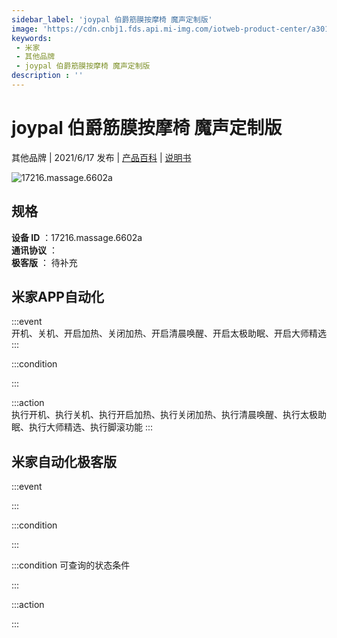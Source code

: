 ```yaml
---
sidebar_label: 'joypal 伯爵筋膜按摩椅 魔声定制版'
image: 'https://cdn.cnbj1.fds.api.mi-img.com/iotweb-product-center/a3015dded4ea0a2a80753a7db6b9bd93_拟物图.png?GalaxyAccessKeyId=AKVGLQWBOVIRQ3XLEW&Expires=9223372036854775807&Signature=Rz0SUA5ghMRomficPOX8WlJ3nvY='
keywords: 
 - 米家
 - 其他品牌
 - joypal 伯爵筋膜按摩椅 魔声定制版
description : ''
---
```

# joypal 伯爵筋膜按摩椅 魔声定制版

其他品牌 | 2021/6/17 发布 | [产品百科](https://home.mi.com/webapp/content/baike/product/index.html?model=17216.massage.6602a/) | [说明书](https://home.mi.com/views/introduction.html?model=17216.massage.6602a&region=cn)

![17216.massage.6602a](https://cdn.cnbj1.fds.api.mi-img.com/iotweb-product-center/a3015dded4ea0a2a80753a7db6b9bd93_拟物图.png?GalaxyAccessKeyId=AKVGLQWBOVIRQ3XLEW&Expires=9223372036854775807&Signature=Rz0SUA5ghMRomficPOX8WlJ3nvY=)

## 规格  
> 
**设备 ID** ：17216.massage.6602a  
**通讯协议** ：  
**极客版**  ： 待补充 


## 米家APP自动化  

:::event  
开机、关机、开启加热、关闭加热、开启清晨唤醒、开启太极助眠、开启大师精选
:::

:::condition  

:::

:::action   
执行开机、执行关机、执行开启加热、执行关闭加热、执行清晨唤醒、执行太极助眠、执行大师精选、执行脚滚功能
:::

## 米家自动化极客版  

:::event  

:::

:::condition  

:::

:::condition 可查询的状态条件  

:::

:::action  

:::

        
